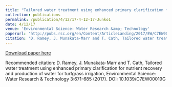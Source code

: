 ```yaml
---
title: "Tailored water treatment using enhanced primary clarification for nutrient recovery and production of water for turfgrass irrigation"
collection: publications
permalink: /publication/4/12/17-4-12-17-Junko1
date: 4/12/17
venue: 'Environmental Science: Water Research &amp; Technology'
paperurl: 'http://pubs.rsc.org/en/Content/ArticleLanding/2017/EW/C7EW00019G#!divAbstract'
citation: 'D. Ramey, J. Munakata-Marr and T. Cath, Tailored water treatment using enhanced primary clarification for nutrient recovery and production of water for turfgrass irrigation, Environmental Science: Water Research &amp; Technology 3:671-685 (2017). DOI: 10.1039/C7EW00019G'
---
```


<a href='http://pubs.rsc.org/en/Content/ArticleLanding/2017/EW/C7EW00019G#!divAbstract'>Download paper here</a>

Recommended citation: D. Ramey, J. Munakata-Marr and T. Cath, Tailored water treatment using enhanced primary clarification for nutrient recovery and production of water for turfgrass irrigation, Environmental Science: Water Research & Technology 3:671-685 (2017). DOI: 10.1039/C7EW00019G